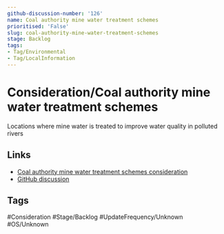 ```yaml
---
github-discussion-number: '126'
name: Coal authority mine water treatment schemes
prioritised: 'False'
slug: coal-authority-mine-water-treatment-schemes
stage: Backlog
tags:
- Tag/Environmental
- Tag/LocalInformation
---
```


# Consideration/Coal authority mine water treatment schemes

Locations where mine water is treated to improve water quality in polluted rivers

## Links

* [Coal authority mine water treatment schemes consideration](https://design.planning.data.gov.uk/planning-consideration/coal-authority-mine-water-treatment-schemes)
* [GitHub discussion](https://github.com/digital-land/data-standards-backlog/discussions/126)

## Tags

#Consideration #Stage/Backlog #UpdateFrequency/Unknown #OS/Unknown
